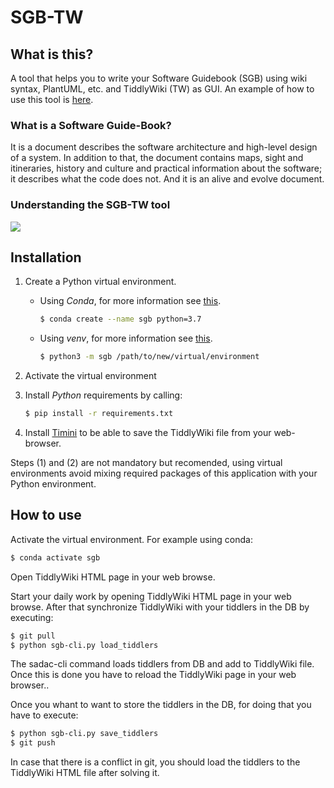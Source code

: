 SGB-TW 
=====================

## What is this?

A tool that helps you to write your Software Guidebook (SGB) using wiki syntax, 
PlantUML, etc. and TiddlyWiki (TW) as GUI. An example of how to use this tool is [here](https://github.com/dgerod/sgb-tw_example). 

### What is a Software Guide-Book?

It is a document describes the software architecture and high-level design of a system. 
In addition to that, the document contains maps, sight and itineraries, history and culture 
and practical information about the software; it describes what the code does not. And it 
is an alive and evolve document. 

### Understanding the SGB-TW tool

<kbd> <img src="https://raw.githubusercontent.com/dgerod/sgb-tw/master/docs/instructions.gif"/> </kbd>

## Installation

1. Create a Python virtual environment. 
    * Using *Conda*, for more information see [this](https://conda.io/projects/conda/en/latest/user-guide/tasks/manage-environments.html#activating-an-environment).
        ``` bash
        $ conda create --name sgb python=3.7
        ```
    * Using *venv*, for more information see [this](https://docs.python.org/es/3.7/library/venv.html).
        ``` bash
        $ python3 -m sgb /path/to/new/virtual/environment
        ```
              
2. Activate the virtual environment
3. Install *Python* requirements by calling:
    ``` bash
    $ pip install -r requirements.txt
    ```
4. Install [Timini](https://ibnishak.github.io/Timimi) to be able to save the 
TiddlyWiki file from your web-browser.

Steps (1) and (2) are not mandatory but recomended, using virtual environments 
avoid mixing required packages of this application with your Python environment.

## How to use

Activate the virtual environment. For example using conda:
``` bash
$ conda activate sgb
```

Open TiddlyWiki HTML page in your web browse.
    
Start your daily work by opening TiddlyWiki HTML page in your web browse. After 
that synchronize TiddlyWiki with your tiddlers in the DB by executing:
```bash
$ git pull
$ python sgb-cli.py load_tiddlers
```

The sadac-cli command loads tiddlers from DB and add to TiddlyWiki file. Once this 
is done you have to reload the TiddlyWiki page in your web browser..

Once you whant to want to store the tiddlers in the DB, for doing that you have to
execute:
```bash
$ python sgb-cli.py save_tiddlers
$ git push
````

In case that there is a conflict in git, you should load the tiddlers to the 
TiddlyWiki HTML file after solving it.

